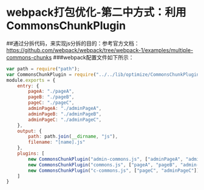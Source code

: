 # webpack打包优化-第二中方式：利用CommonsChunkPlugin
##通过分拆代码，来实现js分拆的目的：参考官方文档：https://github.com/webpack/webpack/tree/webpack-1/examples/multiple-commons-chunks
###webpack配置文件如下所示：
```javascript
var path = require("path");
var CommonsChunkPlugin = require("../../lib/optimize/CommonsChunkPlugin");
module.exports = {
    entry: {
        pageA: "./pageA",
        pageB: "./pageB",
        pageC: "./pageC",
        adminPageA: "./adminPageA",
        adminPageB: "./adminPageB",
        adminPageC: "./adminPageC",
    },
    output: {
        path: path.join(__dirname, "js"),
        filename: "[name].js"
    },
    plugins: [
        new CommonsChunkPlugin("admin-commons.js", ["adminPageA", "adminPageB"]),
        new CommonsChunkPlugin("commons.js", ["pageA", "pageB", "admin-commons.js"], 2),
        new CommonsChunkPlugin("c-commons.js", ["pageC", "adminPageC"]),
    ]
}
```
